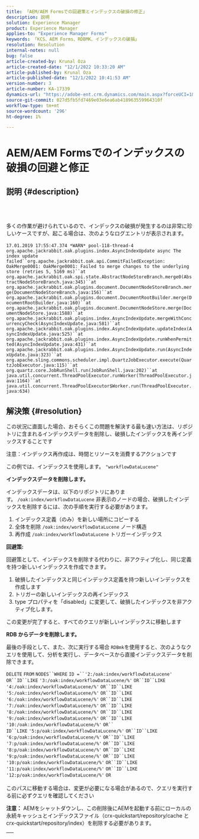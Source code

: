 ```yaml
---
title: 「AEM/AEM Formsでの回避策とインデックスの破損の修正」
description: 説明
solution: Experience Manager
product: Experience Manager
applies-to: "Experience Manager Forms"
keywords: 「KCS、AEM Forms、RDBMK、インデックスの破損」
resolution: Resolution
internal-notes: null
bug: false
article-created-by: Krunal Oza
article-created-date: "12/1/2022 10:33:20 AM"
article-published-by: Krunal Oza
article-published-date: "12/1/2022 10:41:53 AM"
version-number: 3
article-number: KA-17339
dynamics-url: "https://adobe-ent.crm.dynamics.com/main.aspx?forceUCI=1&pagetype=entityrecord&etn=knowledgearticle&id=a72f5c8f-6371-ed11-9561-6045bd006a22"
source-git-commit: 027d5fb5fd7469e03e6ea6ab418963559964310f
workflow-type: tm+mt
source-wordcount: '296'
ht-degree: 1%

---
```


# AEM/AEM Formsでのインデックスの破損の回避と修正

## 説明 {#description}

<br><br><br>多くの作業が避けられているので、インデックスの破損が発生するのは非常に珍しいケースですが、起こる場合は、次のようなログエントリが表示されます。<br><br>`17.01.2019 17:55:47.374 *WARN* pool-118-thread-4 org.apache.jackrabbit.oak.plugins.index.AsyncIndexUpdate async The index update failed``org.apache.jackrabbit.oak.api.CommitFailedException: OakMerge0001: OakMerge0001: Failed to merge changes to the underlying store (retries 5, 5169 ms)``at org.apache.jackrabbit.oak.spi.state.AbstractNodeStoreBranch.merge0(AbstractNodeStoreBranch.java:345)``at org.apache.jackrabbit.oak.plugins.document.DocumentNodeStoreBranch.merge(DocumentNodeStoreBranch.java:156)``at org.apache.jackrabbit.oak.plugins.document.DocumentRootBuilder.merge(DocumentRootBuilder.java:160)``at org.apache.jackrabbit.oak.plugins.document.DocumentNodeStore.merge(DocumentNodeStore.java:1588)``at org.apache.jackrabbit.oak.plugins.index.AsyncIndexUpdate.mergeWithConcurrencyCheck(AsyncIndexUpdate.java:581)``at org.apache.jackrabbit.oak.plugins.index.AsyncIndexUpdate.updateIndex(AsyncIndexUpdate.java:525)``at org.apache.jackrabbit.oak.plugins.index.AsyncIndexUpdate.runWhenPermitted(AsyncIndexUpdate.java:431)``at org.apache.jackrabbit.oak.plugins.index.AsyncIndexUpdate.run(AsyncIndexUpdate.java:323)``at org.apache.sling.commons.scheduler.impl.QuartzJobExecutor.execute(QuartzJobExecutor.java:115)``at org.quartz.core.JobRunShell.run(JobRunShell.java:202)``at java.util.concurrent.ThreadPoolExecutor.runWorker(ThreadPoolExecutor.java:1164)``at java.util.concurrent.ThreadPoolExecutor$Worker.run(ThreadPoolExecutor.java:634)`

## 解決策 {#resolution}


この状況に直面した場合、おそらくこの問題を解決する最も速い方法は、リポジトリに含まれるインデックスデータを削除し、破損したインデックスを再インデックスすることです

注意：インデックス再作成は、時間とリソースを消費するアクションです

この例では、インデックスを使用します。 `"workflowDataLucene"`

<b>インデックスデータを削除します。 </b>

インデックスデータは、以下のリポジトリにあります。 `/oak:index/workflowDataLucene` 非表示のノードの場合、破損したインデックスを削除するには、次の手順を実行する必要があります。

1. インデックス定義（のみ）を新しい場所にコピーする
2. 全体を削除 `/oak:index/workflowDataLucene` ノード構造
3. 再作成 `/oak:index/workflowDataLucene` トリガーインデックス


<b>回避策:</b>

回避策として、インデックスを削除する代わりに、非アクティブ化し、同じ定義を持つ新しいインデックスを作成できます。

1. 破損したインデックスと同じインデックス定義を持つ新しいインデックスを作成します
2. トリガーの新しいインデックスの再インデックス
3. type プロパティを「disabled」に変更して、破損したインデックスを非アクティブ化します。


この変更が完了すると、すべてのクエリが新しいインデックスに移動します

<b>RDB からデータを削除します。</b>

最後の手段として、また、次に実行する場合 `RDBmk`を使用すると、次のようなクエリを使用して、分析を実行し、データベースから直接インデックスデータを削除できます。

`DELETE` `FROM` `NODES``WHERE`
`ID =``'2:/oak:index/workflowDataLucene'` `OR``ID``LIKE` `'3:/oak:index/workflowDataLucene/%'` `OR``ID``LIKE` `'4:/oak:index/workflowDataLucene/%'` `OR``ID``LIKE` `'5:/oak:index/workflowDataLucene/%'` `OR``ID``LIKE` `'6:/oak:index/workflowDataLucene/%'` `OR``ID``LIKE` `'7:/oak:index/workflowDataLucene/%'` `OR``ID``LIKE` `'8:/oak:index/workflowDataLucene/%'` `OR``ID``LIKE` `'9:/oak:index/workflowDataLucene/%'` `OR``ID``LIKE` `'10:/oak:index/workflowDataLucene/%'` `OR`` ` <br>`ID``LIKE` `'5:p/oak:index/workflowDataLucene/%'` `OR``ID``LIKE` `'6:p/oak:index/workflowDataLucene/%'` `OR``ID``LIKE` `'7:p/oak:index/workflowDataLucene/%'` `OR``ID``LIKE` `'8:p/oak:index/workflowDataLucene/%'` `OR``ID``LIKE` `'9:p/oak:index/workflowDataLucene/%'` `OR``ID``LIKE` `'10:p/oak:index/workflowDataLucene/%'` `OR``ID``LIKE` `'11:p/oak:index/workflowDataLucene/%'` `OR``ID``LIKE` `'12:p/oak:index/workflowDataLucene/%'` `OR`<br> <br>
このパスに移動する場合は、変更が必要になる場合があるので、クエリを実行する前に必ずクエリを確認してください

<b>注意：</b> AEMをシャットダウンし、この削除後にAEMを起動する前にローカルの永続キャッシュとインデックスファイル（crx-quickstart/repository/cache と crx-quickstart/repository/index）を削除する必要があります。


|   |
| --- |

